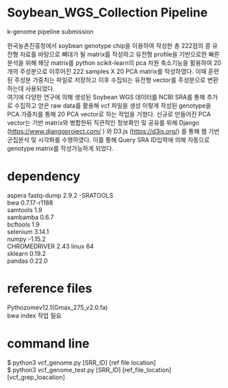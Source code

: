 # Soybean_WGS_Collection Pipeline
k-genome pipeline submission </br>


한국농촌진흥청에서 soybean genotype chip을 이용하여 작성한 총 222점의 콩 유전형 자료를 바탕으로 뼈대가 될 matrix를 작성하고 유전형 profile을 기반으로한 빠른 분석을 위해 해당 matrix를 python scikit-learn의 pca 차원 축소기능을 활용하여 20개의 주성분으로 이루어진 222 samples X 20 PCA matrix를 작성하였다. 이때 훈련된 주성분 가중치는 파일로 저장하고 이후 수집되는 유전형 vector를 주성분으로 변환하는데 사용되었다. </br>
여기에 다양한 연구에 의해 생성된 Soybean WGS 데이터를 NCBI SRA를 통해 추가로 수집하고 얻은 raw data를 활용해 vcf 파일을 생성 이렇게 작성된 genotype을 PCA 가중치를 통해 20 PCA vector로 하는 작업을 거쳤다. 신규로 만들어진 PCA vector는 기반 matrix와 병합한뒤 직관적인 정보확인 및 공유를 위해 Django (https://www.djangoproject.com/ ) 와 D3.js (https://d3js.org/) 를 통해 웹 기반 군집분석 및 시각화를 수행하였다. 이를 통해 Query SRA ID입력에 의해 자동으로 genotype matrix를 작성가능하게 되었다.

# dependency

aspera fastq-dump 2.9.2 -SRATOOLS </br>
bwa 0.7.17-r1188 </br>
samtools 1.9 </br>
sambamba 0.6.7 </br>
bcftools 1.9 </br>
selenium 3.14.1 </br>
numpy -1.15.2 </br>
CHROMEDRIVER 2.43 linux 64 </br>
sklearn 0.19.2 </br>
pandas 0.22.0 </br>

# reference files
Pythozomev12.1(Gmax_275_v2.0.fa)</br>
bwa index 작업 필요 </br>

# command line 
$ python3 vcf_genome.py [SRR_ID] [ref file location] </br>
$ python3 vcf_genome_test.py [SRR_ID] [ref_file_location] [vcf_grep_loacation]
